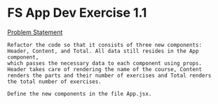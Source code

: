 # FS App Dev Exercise 1.1

[Problem Statement](https://fullstackopen.com/en/part1/introduction_to_react#exercises-1-1-1-2)

    Refactor the code so that it consists of three new components: 
    Header, Content, and Total. All data still resides in the App component, 
    which passes the necessary data to each component using props. 
    Header takes care of rendering the name of the course, Content 
    renders the parts and their number of exercises and Total renders 
    the total number of exercises.
    
    Define the new components in the file App.jsx.

